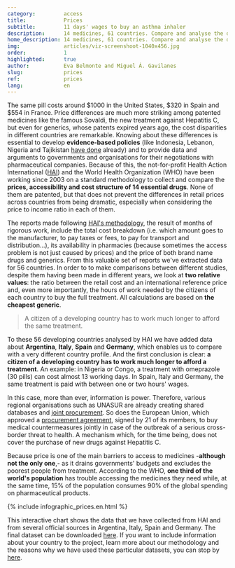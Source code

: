 ```yaml
---
category:         access
title:            Prices
subtitle:         11 days' wages to buy an asthma inhaler
description:      14 medicines, 61 countries. Compare and analyse the differences between them
home_description: 14 medicines, 61 countries. Compare and analyse the differences between them
img:              articles/viz-screenshoot-1040x456.jpg
order:            1
highlighted:      true
author:           Eva Belmonte and Miguel Á. Gavilanes
slug:             prices
ref:              prices
lang:             en
---
```


<div class="container page-content" markdown="1">
  <div class="page-content-container" markdown="1">

The same pill costs around $1000 in the United States, $320 in Spain and $554 in France. Price differences are much more striking among patented medicines like the famous Sovaldi, the new treatment against Hepatitis C, but even for generics, whose patents expired years ago, the cost disparities in different countries are remarkable. Knowing about these differences is essential to develop **evidence-based policies** (like Indonesia, Lebanon, Nigeria and Tajikistan [have done](http://www.who.int/medicines/areas/access/OMS_Medicine_prices.pdf) already) and to provide data and arguments to governments and organisations for their negotiations with pharmaceutical companies. Because of this, the not-for-profit Health Action International ([HAI](http://www.haiweb.org/)) and the World Health Organization (WHO) have been working since 2003 on a standard methodology to collect and compare the **prices, accessibility and cost structure of 14 essential drugs**. None of them are patented, but that does not prevent the differences in retail prices across countries from being dramatic, especially when considering the price to income ratio in each of them.

The reports made following [HAI's methodology](http://www.who.int/medicines/areas/access/OMS_Medicine_prices.pdf), the result of months of rigorous work, include the total cost breakdown (i.e. which amount goes to the manufacturer, to pay taxes or fees, to pay for transport and distribution...), its availability in pharmacies (because sometimes the access problem is not just caused by prices) and the price of both brand name drugs and generics. From this valuable set of reports we've extracted data for 56 countries. In order to to make comparisons between different studies, despite them having been made in different years, we look at **two relative values**: the ratio between the retail cost and an international reference price and, even more importantly, the hours of work needed by the citizens of each country to buy the full treatment. All calculations are based on **the cheapest generic**.

> A citizen of a developing country has to work much longer to afford the same treatment.

To these 56 developing countries analysed by HAI we have added data about **Argentina**, **Italy**, **Spain** and **Germany**, which enables us to compare with a very different country profile. And the first conclusion is clear: **a citizen of a developing country has to work much longer to afford a treatment**. An example: in Nigeria or Congo, a treatment with omeprazole (30 pills) can cost almost 13 working days. In Spain, Italy and Germany, the same treatment is paid with between one or two hours' wages.

In this case, more than ever, information is power. Therefore, various regional organisations such as UNASUR are already creating shared databases and [joint procurement](http://www.brasil.gov.br/saude/2015/06/paises-do-mercosul-se-unem-para-adquirir-medicamentos-de-alto-custo). So does the European Union, which approved a [procurement agreement](http://ec.europa.eu/health/preparedness_response/joint_procurement/index_en.htm), signed by 21 of its members, to buy medical countermeasures jointly in case of the outbreak of a serious cross-border threat to health. A mechanism which, for the time being, does not cover the purchase of new drugs against Hepatitis C.

Because price is one of the main barriers to access to medicines -**although not the only one**,- as it drains governments' budgets and excludes the poorest people from treatment. According to the WHO, **one third of the world's population** has trouble accessing the medicines they need while, at the same time, 15% of the population consumes 90% of the global spending on pharmaceutical products.

{% include infographic_prices.en.html %}

This interactive chart shows the data that we have collected from HAI and from several official sources in Argentina, Italy, Spain and Germany. The final dataset can be downloaded [here](https://docs.google.com/spreadsheets/d/1ksuDMT-B0Y0VwpmRlW4b94GUna9NWkFCph96LNVfgTA/edit?usp=sharing). If you want to include information about your country to the project, learn more about our methodology and the reasons why we have used these particular datasets, you can stop by [here](/en/nosotros).
  </div>
</div>